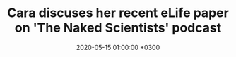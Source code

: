---
layout: post
title: Cara discuses her recent eLife paper on 'The Naked Scientists' podcast
date: 2020-05-15 01:00:00 +0300
description:  # Add post description (optional)
img: nakedscientists.png # Add image post (optional)
tags: [bats, zoonosis, COVID-19] # add tag
link: https://www.thenakedscientists.com/articles/interviews/why-do-bats-carry-deadly-viruses
sitemap: false
---